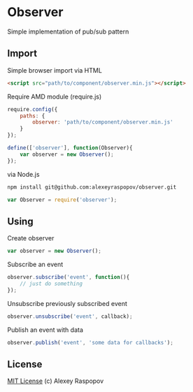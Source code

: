 # Observer

Simple implementation of pub/sub pattern

## Import

Simple browser import via HTML

```HTML
<script src="path/to/component/observer.min.js"></script>
```

Require AMD module (require.js)

```javascript
require.config({
	paths: {
		observer: 'path/to/component/observer.min.js'
	}
});

define(['observer'], function(Observer){
	var observer = new Observer();
});
```

via Node.js

```bash
npm install git@github.com:alexeyraspopov/observer.git
```

```javascript
var Observer = require('observer');
```

## Using

Create observer

```javascript
var observer = new Observer();
```

Subscribe an event

```javascript
observer.subscribe('event', function(){
	// just do something
});
```

Unsubscribe previously subscribed event

```javascript
observer.unsubscribe('event', callback);
```

Publish an event with data

```javascript
observer.publish('event', 'some data for callbacks');
```

## License

[MIT License](http://en.wikipedia.org/wiki/MIT_License) (c) Alexey Raspopov